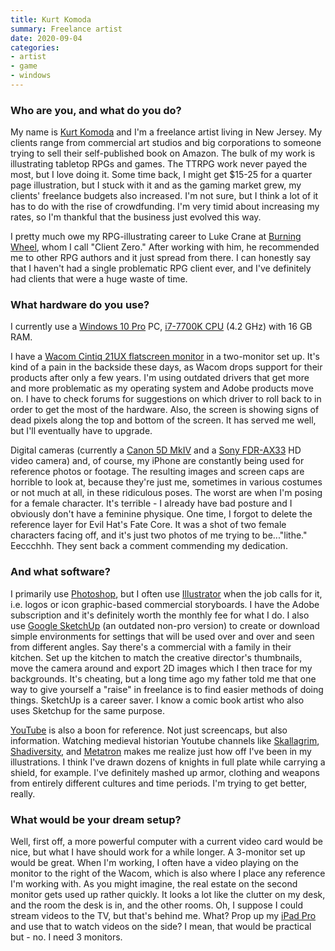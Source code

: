 ```yaml
---
title: Kurt Komoda
summary: Freelance artist
date: 2020-09-04
categories:
- artist
- game
- windows
---
```


### Who are you, and what do you do?

My name is [Kurt Komoda](https://agonyagogo.com/ "Kurt's website.") and I'm a freelance artist living in New Jersey. My clients range from commercial art studios and big corporations to someone trying to sell their self-published book on Amazon. The bulk of my work is illustrating tabletop RPGs and games. The TTRPG work never payed the most, but I love doing it. Some time back, I might get $15-25 for a quarter page illustration, but I stuck with it and as the gaming market grew, my clients' freelance budgets also increased. I'm not sure, but I think a lot of it has to do with the rise of crowdfunding. I'm very timid about increasing my rates, so I'm thankful that the business just evolved this way. 

 I pretty much owe my RPG-illustrating career to Luke Crane at [Burning Wheel](https://www.burningwheel.com/burning-wheel/ "A role playing game."), whom I call "Client Zero." After working with him, he recommended me to other RPG authors and it just spread from there. I can honestly say that I haven't had a single problematic RPG client ever, and I've definitely had clients that were a huge waste of time.

### What hardware do you use?

I currently use a [Windows 10 Pro][windows-10-pro] PC, [i7-7700K CPU][core-i7-7700k] (4.2 GHz) with 16 GB RAM.
 
I have a [Wacom Cintiq 21UX flatscreen monitor][cintiq] in a two-monitor set up. It's kind of a pain in the backside these days, as Wacom drops support for their products after only a few years. I'm using outdated drivers that get more and more problematic as my operating system and Adobe products move on. I have to check forums for suggestions on which driver to roll back to in order to get the most of the hardware. Also, the screen is showing signs of dead pixels along the top and bottom of the screen. It has served me well, but I'll eventually have to upgrade.

Digital cameras (currently a [Canon 5D MkIV][eos-5d-mark-iv] and a [Sony FDR-AX33][fdr-ax33] HD video camera) and, of course, my iPhone are constantly being used for reference photos or footage. The resulting images and screen caps are horrible to look at, because they're just me, sometimes in various costumes or not much at all, in these ridiculous poses. The worst are when I'm posing for a female character. It's terrible - I already have bad posture and I obviously don't have a feminine physique. One time, I forgot to delete the reference layer for Evil Hat's Fate Core. It was a shot of two female characters facing off, and it's just two photos of me trying to be..."lithe." Eeccchhh. They sent back a comment commending my dedication.

### And what software?

I primarily use [Photoshop][], but I often use [Illustrator][] when the job calls for it, i.e. logos or icon graphic-based commercial storyboards. I have the Adobe subscription and it's definitely worth the monthly fee for what I do. I also use [Google SketchUp][sketchup] (an outdated non-pro version) to create or download simple environments for settings that will be used over and over and seen from different angles. Say there's a commercial with a family in their kitchen. Set up the kitchen to match the creative director's thumbnails, move the camera around and export 2D images which I then trace for my backgrounds. It's cheating, but a long time ago my father told me that one way to give yourself a "raise" in freelance is to find easier methods of doing things. SketchUp is a career saver. I know a comic book artist who also uses Sketchup for the same purpose.

[YouTube][] is also a boon for reference. Not just screencaps, but also information. Watching medieval historian Youtube channels like [Skallagrim](https://www.youtube.com/user/SkallagrimNilsson "A YouTube channel about historical weapons."), [Shadiversity](https://www.youtube.com/user/shadmbrooks "A YouTube channel about sci-fi and swords."), and [Metatron](https://www.youtube.com/channel/UCIjGKyrdT4Gja0VLO40RlOw "A YouTube channel about games, languages, historical weapons and armour.") makes me realize just how off I've been in my illustrations. I think I've drawn dozens of knights in full plate while carrying a shield, for example. I've definitely mashed up armor, clothing and weapons from entirely different cultures and time periods. I'm trying to get better, really.

### What would be your dream setup?

Well, first off, a more powerful computer with a current video card would be nice, but what I have should work for a while longer. A 3-monitor set up would be great. When I'm working, I often have a video playing on the monitor to the right of the Wacom, which is also where I place any reference I'm working with. As you might imagine, the real estate on the second monitor gets used up rather quickly. It looks a lot like the clutter on my desk, and the room the desk is in, and the other rooms. Oh, I suppose I could stream videos to the TV, but that's behind me. What? Prop up my [iPad Pro][ipad-pro] and use that to watch videos on the side? I mean, that would be practical but - no. I need 3 monitors.

[cintiq]: https://www.wacom.com/en-us/us/cintiq "A computer screen you can draw on."
[core-i7-7700k]: https://corpredirect.intel.com/Redirector/404Redirector.aspx?https://ark.intel.com/products/97129/Intel-Core-i7-7700K-Processor-8M-Cache-up-to-4_50-GHz "A computer processor."
[eos-5d-mark-iv]: http://web.archive.org/web/20170828020903/https://www.usa.canon.com/internet/portal/us/home/products/details/cameras/dslr/eos-5d-mark-iv "A 30.4 megapixel DSLR."
[fdr-ax33]: https://electronics.sony.com/imaging/camcorders/p/fdrax33-b "A 4K video camera."
[illustrator]: https://www.adobe.com/products/illustrator.html "A vector graphics editor."
[ipad-pro]: https://en.wikipedia.org/wiki/IPad_Pro "An iOS tablet."
[photoshop]: https://www.adobe.com/products/photoshop.html "A bitmap image editor."
[sketchup]: https://www.sketchup.com/ "3D modeling software."
[windows-10-pro]: https://www.microsoft.com/en-us/windowsforbusiness/windows-10-pro "A PC operating system."
[youtube]: https://www.youtube.com/ "A web site for watching 80's TV commercials and bad mashups."
